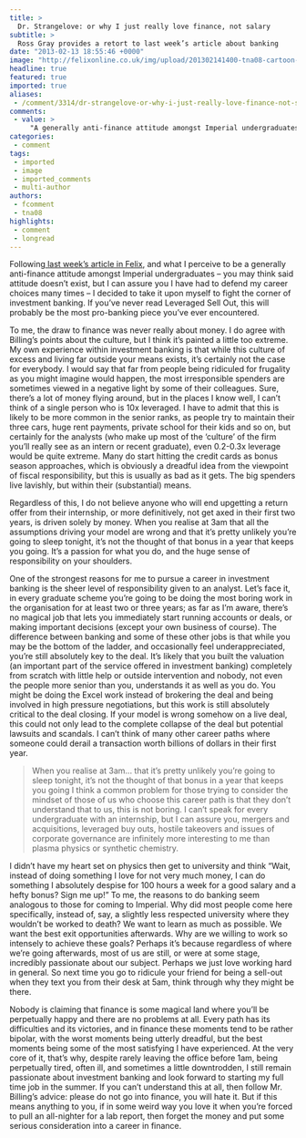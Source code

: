 ```yaml
---
title: >
  Dr. Strangelove: or why I just really love finance, not salary
subtitle: >
  Ross Gray provides a retort to last week’s article about banking
date: "2013-02-13 18:55:46 +0000"
image: "http://felixonline.co.uk/img/upload/201302141400-tna08-cartoon-for-banker-article.jpg"
headline: true
featured: true
imported: true
aliases:
 - /comment/3314/dr-strangelove-or-why-i-just-really-love-finance-not-salary
comments:
 - value: >
     "A generally anti-finance attitude amongst Imperial undergraduates" <br> <br>Wait, what?,I'm afraid your passion for the models behind M&amp;A deals does not reverse my anti-finance attitude. What worries me are the increasingly complex instruments designed to kick the debt can further down the road, concentrating power in the hands of fewer and fewer people while bribed and bewildered governments and electorates end up paying for it all (not to mention the destruction of finite resources). It's time for a rethink and I recommend people take a look at the proposals by Positive Money at http://positivemoney.org ,While your passion and feelings of responsibility are admirable, maybe the general anti-finance attitude you describe is based on the idea that these people don't think you should feel such passion and a sense responsibility for M&amp;A/finance in general. A teacher will feel the same passion and responsibility for their student's learning, Drs and nurses for their patient care and scientists for their research. M
categories:
 - comment
tags:
 - imported
 - image
 - imported_comments
 - multi-author
authors:
 - fcomment
 - tna08
highlights:
 - comment
 - longread
---
```


Following[ last week’s article in Felix](http://felixonline.co.uk/comment/3255/the-life-of-a-total-wbanker/), and what I perceive to be a generally anti-finance attitude amongst Imperial undergraduates – you may think said attitude doesn’t exist, but I can assure you I have had to defend my career choices many times – I decided to take it upon myself to fight the corner of investment banking. If you’ve never read Leveraged Sell Out, this will probably be the most pro-banking piece you’ve ever encountered.

To me, the draw to finance was never really about money. I do agree with Billing’s points about the culture, but I think it’s painted a little too extreme. My own experience within investment banking is that while this culture of excess and living far outside your means exists, it’s certainly not the case for everybody. I would say that far from people being ridiculed for frugality as you might imagine would happen, the most irresponsible spenders are sometimes viewed in a negative light by some of their colleagues. Sure, there’s a lot of money flying around, but in the places I know well, I can’t think of a single person who is 10x leveraged. I have to admit that this is likely to be more common in the senior ranks, as people try to maintain their three cars, huge rent payments, private school for their kids and so on, but certainly for the analysts (who make up most of the ‘culture’ of the firm you’ll really see as an intern or recent graduate), even 0.2-0.3x leverage would be quite extreme. Many do start hitting the credit cards as bonus season approaches, which is obviously a dreadful idea from the viewpoint of fiscal responsibility, but this is usually as bad as it gets. The big spenders live lavishly, but within their (substantial) means.

Regardless of this, I do not believe anyone who will end upgetting a return offer from their internship, or more definitively, not get axed in their first two years, is driven solely by money. When you realise at 3am that all the assumptions driving your model are wrong and that it’s pretty unlikely you’re going to sleep tonight, it’s not the thought of that bonus in a year that keeps you going. It’s a passion for what you do, and the huge sense of responsibility on your shoulders.

One of the strongest reasons for me to pursue a career in investment banking is the sheer level of responsibility given to an analyst. Let’s face it, in every graduate scheme you’re going to be doing the most boring work in the organisation for at least two or three years; as far as I’m aware, there’s no magical job that lets you immediately start running accounts or deals, or making important decisions (except your own business of course). The difference between banking and some of these other jobs is that while you may be the bottom of the ladder, and occasionally feel underappreciated, you’re still absolutely key to the deal. It’s likely that you built the valuation (an important part of the service offered in investment banking) completely from scratch with little help or outside intervention and nobody, not even the people more senior than you, understands it as well as you do. You might be doing the Excel work instead of brokering the deal and being involved in high pressure negotiations, but this work is still absolutely critical to the deal closing. If your model is wrong somehow on a live deal, this could not only lead to the complete collapse of the deal but potential lawsuits and scandals. I can’t think of many other career paths where someone could derail a transaction worth billions of dollars in their first year.
> When you realise at 3am... that it’s pretty unlikely you’re going to sleep tonight, it’s not the thought of that bonus in a year that keeps you going
I think a common problem for those trying to consider the mindset of those of us who choose this career path is that they don’t understand that to us, this is not boring. I can’t speak for every undergraduate with an internship, but I can assure you, mergers and acquisitions, leveraged buy outs, hostile takeovers and issues of corporate governance are infinitely more interesting to me than plasma physics or synthetic chemistry.

I didn’t have my heart set on physics then get to university and think “Wait, instead of doing something I love for not very much money, I can do something I absolutely despise for 100 hours a week for a good salary and a hefty bonus? Sign me up!” To me, the reasons to do banking seem analogous to those for coming to Imperial. Why did most people come here specifically, instead of, say, a slightly less respected university where they wouldn’t be worked to death? We want to learn as much as possible. We want the best exit opportunities afterwards. Why are we willing to work so intensely to achieve these goals? Perhaps it’s because regardless of where we’re going afterwards, most of us are still, or were at some stage, incredibly passionate about our subject. Perhaps we just love working hard in general. So next time you go to ridicule your friend for being a sell-out when they text you from their desk at 5am, think through why they might be there.

Nobody is claiming that finance is some magical land where you’ll be perpetually happy and there are no problems at all. Every path has its difficulties and its victories, and in finance these moments tend to be rather bipolar, with the worst moments being utterly dreadful, but the best moments being some of the most satisfying I have experienced. At the very core of it, that’s why, despite rarely leaving the office before 1am, being perpetually tired, often ill, and sometimes a little downtrodden, I still remain passionate about investment banking and look forward to starting my full time job in the summer. If you can’t understand this at all, then follow Mr. Billing’s advice: please do not go into finance, you will hate it. But if this means anything to you, if in some weird way you love it when you’re forced to pull an all-nighter for a lab report, then forget the money and put some serious consideration into a career in finance.
